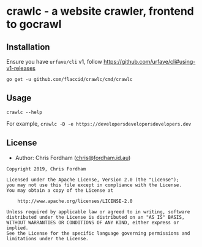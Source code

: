# crawlc - a website crawler, frontend to gocrawl

## Installation

Ensure you have `urfave/cli` v1, follow
https://github.com/urfave/cli#using-v1-releases

`go get -u github.com/flaccid/crawlc/cmd/crawlc`

## Usage

`crawlc --help`

For example, `crawlc -D -e https://developersdevelopersdevelopers.dev`

## License

- Author: Chris Fordham (<chris@fordham.id.au>)

```text
Copyright 2019, Chris Fordham

Licensed under the Apache License, Version 2.0 (the "License");
you may not use this file except in compliance with the License.
You may obtain a copy of the License at

    http://www.apache.org/licenses/LICENSE-2.0

Unless required by applicable law or agreed to in writing, software
distributed under the License is distributed on an "AS IS" BASIS,
WITHOUT WARRANTIES OR CONDITIONS OF ANY KIND, either express or implied.
See the License for the specific language governing permissions and
limitations under the License.
```
